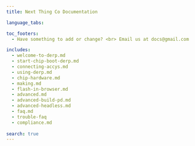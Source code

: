 ```yaml
---
title: Next Thing Co Documentation

language_tabs:

toc_footers:
  - Have something to add or change? <br> Email us at docs@gmail.com

includes:
  - welcome-to-derp.md
  - start-chip-boot-derp.md
  - connecting-accys.md
  - using-derp.md
  - chip-hardware.md
  - making.md
  - flash-in-browser.md
  - advanced.md
  - advanced-build-pd.md
  - advanced-headless.md
  - faq.md
  - trouble-faq
  - compliance.md
  
search: true
---
```




